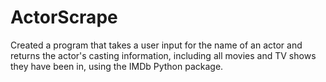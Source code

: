 # ActorScrape
Created a program that takes a user input for the name of an actor and returns the actor's casting information, including all movies and TV shows they have been in, using the IMDb Python package.
